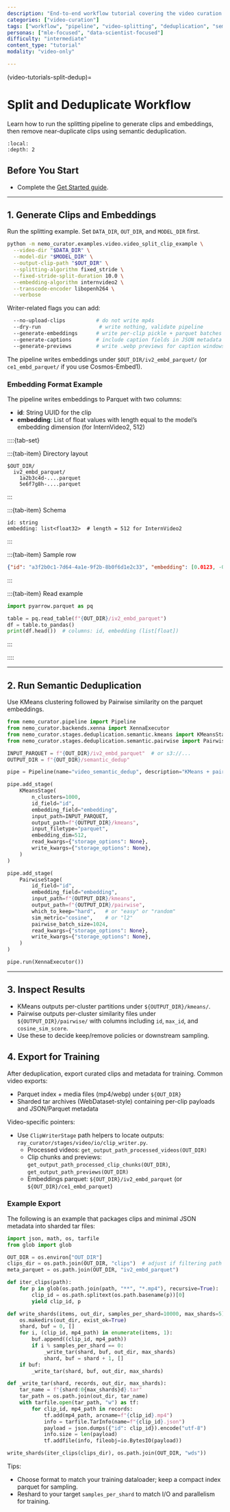 ```yaml
---
description: "End-to-end workflow tutorial covering the video curation process from splitting through semantic deduplication (Ray/Python)"
categories: ["video-curation"]
tags: ["workflow", "pipeline", "video-splitting", "deduplication", "semantic", "ray"]
personas: ["mle-focused", "data-scientist-focused"]
difficulty: "intermediate"
content_type: "tutorial"
modality: "video-only"

---
```


(video-tutorials-split-dedup)=
# Split and Deduplicate Workflow

Learn how to run the splitting pipeline to generate clips and embeddings, then remove near-duplicate clips using semantic deduplication.

```{contents} Tutorial Steps:
:local:
:depth: 2
```

## Before You Start

- Complete the [Get Started guide](gs-video).

---

## 1. Generate Clips and Embeddings

Run the splitting example. Set `DATA_DIR`, `OUT_DIR`, and `MODEL_DIR` first.

```bash
python -m nemo_curator.examples.video.video_split_clip_example \
  --video-dir "$DATA_DIR" \
  --model-dir "$MODEL_DIR" \
  --output-clip-path "$OUT_DIR" \
  --splitting-algorithm fixed_stride \
  --fixed-stride-split-duration 10.0 \
  --embedding-algorithm internvideo2 \
  --transcode-encoder libopenh264 \
  --verbose
```

Writer-related flags you can add:

```bash
  --no-upload-clips          # do not write mp4s
  --dry-run                   # write nothing, validate pipeline
  --generate-embeddings      # write per-clip pickle + parquet batches
  --generate-captions        # include caption fields in JSON metadata
  --generate-previews        # write .webp previews for caption windows
```

The pipeline writes embeddings under `$OUT_DIR/iv2_embd_parquet/` (or `ce1_embd_parquet/` if you use Cosmos-Embed1).

### Embedding Format Example

The pipeline writes embeddings to Parquet with two columns:

- **id**: String UUID for the clip
- **embedding**: List of float values with length equal to the model’s embedding dimension (for InternVideo2, 512)

::::{tab-set}

:::{tab-item} Directory layout

```text
$OUT_DIR/
  iv2_embd_parquet/
    1a2b3c4d-....parquet
    5e6f7g8h-....parquet
```

:::

:::{tab-item} Schema

```text
id: string
embedding: list<float32>  # length = 512 for InternVideo2
```

:::

:::{tab-item} Sample row

```json
{"id": "a3f2b0c1-7d64-4a1e-9f2b-8b0f6d1e2c33", "embedding": [0.0123, -0.0456, 0.0031, 0.1279]}
```

:::

:::{tab-item} Read example

```python
import pyarrow.parquet as pq

table = pq.read_table(f"{OUT_DIR}/iv2_embd_parquet")
df = table.to_pandas()
print(df.head())  # columns: id, embedding (list[float])
```

:::

::::

---

## 2. Run Semantic Deduplication

Use KMeans clustering followed by Pairwise similarity on the parquet embeddings.

```python
from nemo_curator.pipeline import Pipeline
from nemo_curator.backends.xenna import XennaExecutor
from nemo_curator.stages.deduplication.semantic.kmeans import KMeansStage
from nemo_curator.stages.deduplication.semantic.pairwise import PairwiseStage

INPUT_PARQUET = f"{OUT_DIR}/iv2_embd_parquet"  # or s3://...
OUTPUT_DIR = f"{OUT_DIR}/semantic_dedup"

pipe = Pipeline(name="video_semantic_dedup", description="KMeans + pairwise dedup")

pipe.add_stage(
    KMeansStage(
        n_clusters=1000,
        id_field="id",
        embedding_field="embedding",
        input_path=INPUT_PARQUET,
        output_path=f"{OUTPUT_DIR}/kmeans",
        input_filetype="parquet",
        embedding_dim=512,
        read_kwargs={"storage_options": None},
        write_kwargs={"storage_options": None},
    )
)

pipe.add_stage(
    PairwiseStage(
        id_field="id",
        embedding_field="embedding",
        input_path=f"{OUTPUT_DIR}/kmeans",
        output_path=f"{OUTPUT_DIR}/pairwise",
        which_to_keep="hard",   # or "easy" or "random"
        sim_metric="cosine",    # or "l2"
        pairwise_batch_size=1024,
        read_kwargs={"storage_options": None},
        write_kwargs={"storage_options": None},
    )
)

pipe.run(XennaExecutor())
```

---

## 3. Inspect Results

- KMeans outputs per-cluster partitions under `${OUTPUT_DIR}/kmeans/`.
- Pairwise outputs per-cluster similarity files under `${OUTPUT_DIR}/pairwise/` with columns including `id`, `max_id`, and `cosine_sim_score`.
- Use these to decide keep/remove policies or downstream sampling.

## 4. Export for Training

After deduplication, export curated clips and metadata for training. Common video exports:

- Parquet index + media files (mp4/webp) under `${OUT_DIR}`
- Sharded tar archives (WebDataset-style) containing per-clip payloads and JSON/Parquet metadata

Video-specific pointers:

- Use `ClipWriterStage` path helpers to locate outputs: `ray_curator/stages/video/io/clip_writer.py`.
  - Processed videos: `get_output_path_processed_videos(OUT_DIR)`
  - Clip chunks and previews: `get_output_path_processed_clip_chunks(OUT_DIR)`, `get_output_path_previews(OUT_DIR)`
  - Embeddings parquet: `${OUT_DIR}/iv2_embd_parquet` (or `${OUT_DIR}/ce1_embd_parquet`)

### Example Export

The following is an example that packages clips and minimal JSON metadata into sharded tar files:

```python
import json, math, os, tarfile
from glob import glob

OUT_DIR = os.environ["OUT_DIR"]
clips_dir = os.path.join(OUT_DIR, "clips")  # adjust if filtering path used
meta_parquet = os.path.join(OUT_DIR, "iv2_embd_parquet")

def iter_clips(path):
    for p in glob(os.path.join(path, "**", "*.mp4"), recursive=True):
        clip_id = os.path.splitext(os.path.basename(p))[0]
        yield clip_id, p

def write_shards(items, out_dir, samples_per_shard=10000, max_shards=5):
    os.makedirs(out_dir, exist_ok=True)
    shard, buf = 0, []
    for i, (clip_id, mp4_path) in enumerate(items, 1):
        buf.append((clip_id, mp4_path))
        if i % samples_per_shard == 0:
            _write_tar(shard, buf, out_dir, max_shards)
            shard, buf = shard + 1, []
    if buf:
        _write_tar(shard, buf, out_dir, max_shards)

def _write_tar(shard, records, out_dir, max_shards):
    tar_name = f"{shard:0{max_shards}d}.tar"
    tar_path = os.path.join(out_dir, tar_name)
    with tarfile.open(tar_path, "w") as tf:
        for clip_id, mp4_path in records:
            tf.add(mp4_path, arcname=f"{clip_id}.mp4")
            info = tarfile.TarInfo(name=f"{clip_id}.json")
            payload = json.dumps({"id": clip_id}).encode("utf-8")
            info.size = len(payload)
            tf.addfile(info, fileobj=io.BytesIO(payload))

write_shards(iter_clips(clips_dir), os.path.join(OUT_DIR, "wds"))
```

Tips:

- Choose format to match your training dataloader; keep a compact index parquet for sampling.
- Reshard to your target `samples_per_shard` to match I/O and parallelism for training.
